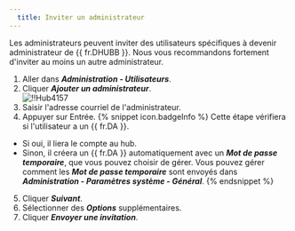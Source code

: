 ```yaml
---
  title: Inviter un administrateur
---
```

Les administrateurs peuvent inviter des utilisateurs spécifiques à devenir administrateur de {{ fr.DHUBB }}. Nous vous recommandons fortement d'inviter au moins un autre administrateur.  

1. Aller dans ***Administration - Utilisateurs***. 
1. Cliquer ***Ajouter un administrateur***.  
![!!Hub4157](https://webdevolutions.azureedge.net/docs/fr/hub/Hub4157.png) 
1. Saisir l'adresse courriel de l'administrateur. 
1. Appuyer sur Entrée. 
{% snippet icon.badgeInfo %} 
Cette étape vérifiera si l'utilisateur a un {{ fr.DA }}. 
* Si oui, il liera le compte au hub. 
* Sinon, il créera un {{ fr.DA }} automatiquement avec un ***Mot de passe temporaire***, que vous pouvez choisir de gérer. Vous pouvez gérer comment les ***Mot de passe temporaire*** sont envoyés dans ***Administration - Paramètres système - Général***. 
{% endsnippet %}
 
5. Cliquer ***Suivant***. 
1. Sélectionner des ***Options*** supplémentaires. 
1. Cliquer ***Envoyer une invitation***. 
